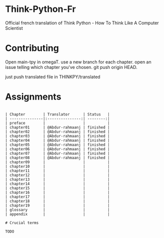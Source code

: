 # Think-Python-Fr
Official french translation of Think Python - How To Think Like A Computer Scientist

# Contributing
Open main-tpy in omegaT. use a new branch for each chapter. open an issue telling which chapter you've chosen. git push origin HEAD.

just push translated file in THINKPY/translated

# Assignments
~~~

| Chapter        | Translator      | Status   |
| ---------------|:---------------:| --------:|
| preface        |                 |          |
| chapter01      | @Abdur-rahmaanj | finished |
| chapter02      | @Abdur-rahmaanj | finished |
| chapter03      | @Abdur-rahmaanj | finished |
| chapter04      | @Abdur-rahmaanj | finished |
| chapter05      | @Abdur-rahmaanj | finished |
| chapter06      | @Abdur-rahmaanj | finished |
| chapter07      | @Abdur-rahmaanj | finished |
| chapter08      | @Abdur-rahmaanj | finished |
| chapter09      |                 |          |
| chapter10      |                 |          |
| chapter11      |                 |          |
| chapter12      |                 |          |
| chapter13      |                 |          |
| chapter14      |                 |          |
| chapter15      |                 |          |
| chapter16      |                 |          |
| chapter17      |                 |          |
| chapter18      |                 |          |
| chapter19      |                 |          |
| glossary       |                 |          |
| appendix       |                 |          |

# Crucial terms

TODO
~~~